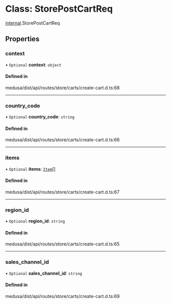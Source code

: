 # Class: StorePostCartReq

[internal](../modules/internal-30.md).StorePostCartReq

## Properties

### context

• `Optional` **context**: `object`

#### Defined in

medusa/dist/api/routes/store/carts/create-cart.d.ts:68

___

### country\_code

• `Optional` **country\_code**: `string`

#### Defined in

medusa/dist/api/routes/store/carts/create-cart.d.ts:66

___

### items

• `Optional` **items**: [`Item`](internal-30.Item.md)[]

#### Defined in

medusa/dist/api/routes/store/carts/create-cart.d.ts:67

___

### region\_id

• `Optional` **region\_id**: `string`

#### Defined in

medusa/dist/api/routes/store/carts/create-cart.d.ts:65

___

### sales\_channel\_id

• `Optional` **sales\_channel\_id**: `string`

#### Defined in

medusa/dist/api/routes/store/carts/create-cart.d.ts:69
